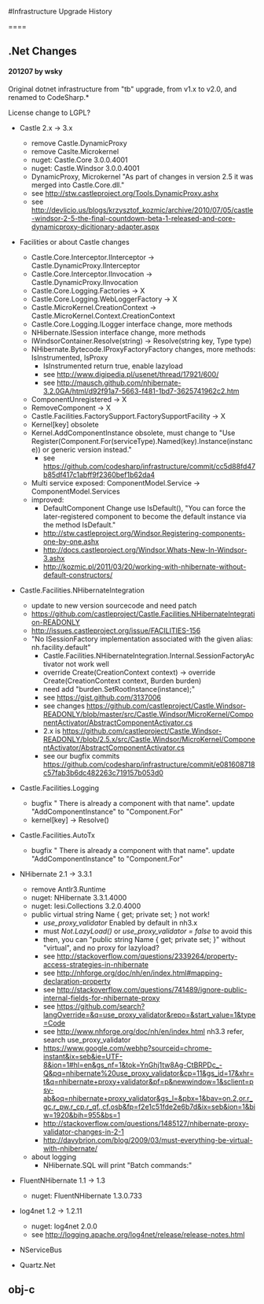 #Infrastructure Upgrade History

====

## .Net Changes

#### 201207 by wsky

Original dotnet infrastructure from "tb" upgrade, from v1.x to v2.0, and renamed to CodeSharp.*

License change to LGPL?

- Castle 2.x -> 3.x
	- remove Castle.DynamicProxy
	- remove Caslte.Microkernel
	- nuget: Castle.Core 3.0.0.4001
	- nuget: Castle.Windsor 3.0.0.4001
	- DynamicProxy, Microkernel "As part of changes in version 2.5 it was merged into Castle.Core.dll." 
	- see http://stw.castleproject.org/Tools.DynamicProxy.ashx
	- see http://devlicio.us/blogs/krzysztof_kozmic/archive/2010/07/05/castle-windsor-2-5-the-final-countdown-beta-1-released-and-core-dynamicproxy-dicitionary-adapter.aspx

- Facilities or about Castle changes
	- Castle.Core.Interceptor.IInterceptor -> Castle.DynamicProxy.IInterceptor
	- Castle.Core.Interceptor.IInvocation -> Castle.DynamicProxy.IInvocation
	- Castle.Core.Logging.Factories -> X
	- Castle.Core.Logging.WebLoggerFactory -> X
	- Castle.MicroKernel.CreationContext -> Castle.MicroKernel.Context.CreationContext
	- Castle.Core.Logging.ILogger interface change, more methods
	- NHibernate.ISession interface change, more methods
	- IWindsorContainer.Resolve(string) -> Resolve(string key, Type type)
	- NHibernate.Bytecode.IProxyFactoryFactory changes, more methods: IsInstrumented, IsProxy
		- IsInstrumented return true, enable lazyload
		- see http://www.digipedia.pl/usenet/thread/17921/600/
		- see http://mausch.github.com/nhibernate-3.2.0GA/html/d92f91a7-5663-f481-1bd7-3625741962c2.htm
	- ComponentUnregistered -> X
	- RemoveComponent -> X
	- Castle.Facilities.FactorySupport.FactorySupportFacility -> X
	- Kernel[key] obsolete
	- Kernel.AddComponentInstance obsolete, must change to "Use Register(Component.For(serviceType).Named(key).Instance(instance)) or generic version instead."
		- see https://github.com/codesharp/infrastructure/commit/cc5d88fd47b85df417c1abff9f2360bef1b62da4
	- Multi service exposed: ComponentModel.Service -> ComponentModel.Services
	- improved: 
		- DefaultComponent Change use IsDefault(), "You can force the later-registered component to become the default instance via the method IsDefault."
		- http://stw.castleproject.org/Windsor.Registering-components-one-by-one.ashx
		- http://docs.castleproject.org/Windsor.Whats-New-In-Windsor-3.ashx
		- http://kozmic.pl/2011/03/20/working-with-nhibernate-without-default-constructors/

- Castle.Facilities.NHibernateIntegration
	- update to new version sourcecode and need patch
	- https://github.com/castleproject/Castle.Facilities.NHibernateIntegration-READONLY
	- http://issues.castleproject.org/issue/FACILITIES-156
	- "No ISessionFactory implementation associated with the given alias: nh.facility.default"
		- Castle.Facilities.NHibernateIntegration.Internal.SessionFactoryActivator not work well 
		- override Create(CreationContext context) -> override Create(CreationContext context, Burden burden)
		- need add "burden.SetRootInstance(instance);"
		- see https://gist.github.com/3137006
		- see changes https://github.com/castleproject/Castle.Windsor-READONLY/blob/master/src/Castle.Windsor/MicroKernel/ComponentActivator/AbstractComponentActivator.cs
		- 2.x is https://github.com/castleproject/Castle.Windsor-READONLY/blob/2.5.x/src/Castle.Windsor/MicroKernel/ComponentActivator/AbstractComponentActivator.cs
		- see our bugfix commits https://github.com/codesharp/infrastructure/commit/e081608718c57fab3b6dc482263c719157b053d0
		
- Castle.Facilities.Logging
	- bugfix " There is already a component with that name". update "AddComponentInstance" to "Component.For"
	- kernel[key] -> Resolve()
	
- Castle.Facilities.AutoTx
	- bugfix " There is already a component with that name". update "AddComponentInstance" to "Component.For"
	
- NHibernate 2.1 -> 3.3.1
	- remove Antlr3.Runtime
	- nuget: NHibernate 3.3.1.4000
	- nuget: Iesi.Collections 3.2.0.4000
	- public virtual string Name { get; private set; } not work!
		- *use_proxy_validator*  Enabled by default in nh3.x
		- must *Not.LazyLoad()* or *use_proxy_validator = false* to avoid this
		- then, you can "public string Name { get; private set; }" without "virtual", and no proxy for lazyload?
		- see http://stackoverflow.com/questions/2339264/property-access-strategies-in-nhibernate
		- see http://nhforge.org/doc/nh/en/index.html#mapping-declaration-property
		- see http://stackoverflow.com/questions/741489/ignore-public-internal-fields-for-nhibernate-proxy
		- see https://github.com/search?langOverride=&q=use_proxy_validator&repo=&start_value=1&type=Code
		- see http://www.nhforge.org/doc/nh/en/index.html nh3.3 refer, search use_proxy_validator
		- https://www.google.com/webhp?sourceid=chrome-instant&ix=seb&ie=UTF-8&ion=1#hl=en&gs_nf=1&tok=YnGhj1tw8Ag-CtBRPDc_-Q&pq=nhibernate%20use_proxy_validator&cp=11&gs_id=17&xhr=t&q=nhibernate+proxy+validator&pf=p&newwindow=1&sclient=psy-ab&oq=nhibernate+proxy_validator&gs_l=&pbx=1&bav=on.2,or.r_gc.r_pw.r_cp.r_qf.,cf.osb&fp=f2e1c51fde2e6b7d&ix=seb&ion=1&biw=1920&bih=955&bs=1
		- http://stackoverflow.com/questions/1485127/nhibernate-proxy-validator-changes-in-2-1
		- http://davybrion.com/blog/2009/03/must-everything-be-virtual-with-nhibernate/
	- about logging
		-  NHibernate.SQL will print "Batch commands:"

- FluentNHibernate 1.1 -> 1.3
	- nuget: FluentNHibernate 1.3.0.733

- log4net 1.2 -> 1.2.11
	- nuget: log4net 2.0.0
	- see http://logging.apache.org/log4net/release/release-notes.html

- NServiceBus

- Quartz.Net

## obj-c





